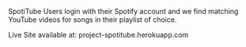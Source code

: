 

  SpotiTube
Users login with their Spotify account and we find matching YouTube videos for songs in their playlist of choice.

Live Site available at: project-spotitube.herokuapp.com
